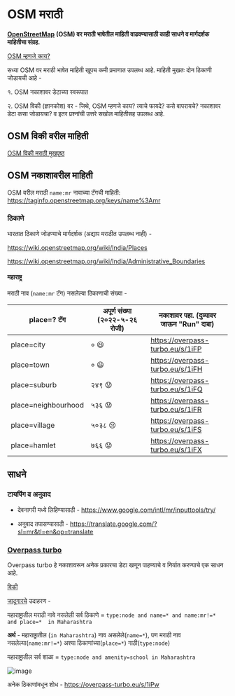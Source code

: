 # OSM मराठी

**[OpenStreetMap](https://www.openstreetmap.org/) (OSM) वर मराठी भाषेतील माहिती वाढवण्यासाठी काही साधने व मार्गदर्शक माहितीचा संग्रह.**

[OSM म्हणजे काय?](https://wiki.openstreetmap.org/wiki/Mr:Main_Page)

सध्या OSM वर मराठी भाषेत माहिती खूपच कमी प्रमाणात उपलब्ध आहे.
माहिती मुखतः दोन ठिकाणी जोडायची आहे -

१. OSM नकाशावर डेटाच्या स्वरूपात

२. OSM विकी (ज्ञानकोश) वर - जिथे, OSM म्हणजे काय? त्याचे फायदे? कसे वापरायचे? नकाशावर डेटा कसा जोडायचा? व इतर प्रश्नांची उत्तरे सखोल माहितीसह उपलब्ध आहे.

## OSM विकी वरील माहिती

[OSM विकी मराठी मुखपृष्ठ](https://wiki.openstreetmap.org/wiki/Mr:Main_Page)


## OSM नकाशावरील माहिती

OSM वरील मराठी `name:mr` नावाच्या टॅगची माहिती: 
https://taginfo.openstreetmap.org/keys/name%3Amr

### ठिकाणे

भारतात ठिकाणे जोडण्याचे मार्गदर्शक (अद्याप मराठीत उपलब्ध नाही) - 

https://wiki.openstreetmap.org/wiki/India/Places

https://wiki.openstreetmap.org/wiki/India/Administrative_Boundaries

#### महाराष्ट्र

मराठी नाव (`name:mr` टॅग) नसलेल्या ठिकाणाची संख्या -

| place=? टॅग | अपूर्ण संख्या (२०२२-५-२६ रोजी) | नकाशावर पहा. (दुव्यावर जाऊन "Run" दाबा)
| --- | --- | --- |
| place=city | ० 😃 | https://overpass-turbo.eu/s/1iFP
| place=town | ० 😃 | https://overpass-turbo.eu/s/1iFH
| place=suburb | २४९ 😟 | https://overpass-turbo.eu/s/1iFQ
| place=neighbourhood | ५३६ 😟 | https://overpass-turbo.eu/s/1iFR
| place=village | ५०३८ 😢 | https://overpass-turbo.eu/s/1iFS
| place=hamlet | ७६६ 😟 | https://overpass-turbo.eu/s/1iFX

## साधने

### टायपिंग व अनुवाद

- देवनागरी मध्ये लिहिण्यासाठी -
https://www.google.com/intl/mr/inputtools/try/

- अनुवाद तपासण्यासाठी -
https://translate.google.com/?sl=mr&tl=en&op=translate

### [Overpass turbo](https://overpass-turbo.eu/)

Overpass turbo हे नकाशावरून अनेक प्रकारचा डेटा खणून पाहण्याचे व निर्यात करण्याचे एक साधन आहे.

[विकी](https://wiki.openstreetmap.org/wiki/Overpass_turbo)

[जादूगारचे](https://wiki.openstreetmap.org/wiki/Overpass_turbo#Query_wizard) उदाहरण - 

महाराष्ट्रातील मराठी नावे नसलेली सर्व ठिकाणे = `type:node and name=* and name:mr!=* and place=*  in Maharashtra`

**अर्थ** - महाराष्ट्रातील (`in Maharashtra`) नाव असलेले(`name=*`), पण मराठी नाव नसलेल्या(`name:mr!=*`) अश्या ठिकाणांच्या(`place=*`) गाठी(`type:node`)

महाराष्ट्रातील सर्व शाळा = `type:node and amenity=school in Maharashtra`

![image](https://user-images.githubusercontent.com/74632379/170809419-a93fdd09-77d6-46b3-b299-cd28d3a086ee.png)


अनेक ठिकाणांमधून शोध - https://overpass-turbo.eu/s/1iPw

